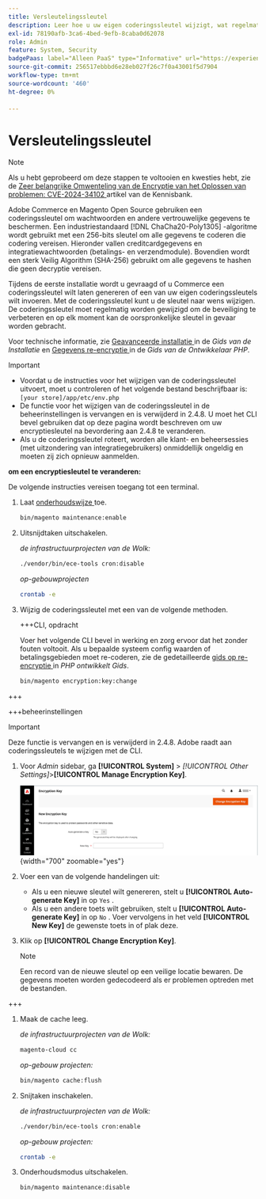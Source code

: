 ```yaml
---
title: Versleutelingssleutel
description: Leer hoe u uw eigen coderingssleutel wijzigt, wat regelmatig moet worden gedaan om de beveiliging te verbeteren.
exl-id: 78190afb-3ca6-4bed-9efb-8caba0d62078
role: Admin
feature: System, Security
badgePaas: label="Alleen PaaS" type="Informative" url="https://experienceleague.adobe.com/en/docs/commerce/user-guides/product-solutions" tooltip="Is alleen van toepassing op Adobe Commerce op Cloud-projecten (door Adobe beheerde PaaS-infrastructuur) en op projecten in het veld."
source-git-commit: 256517ebbbd6e28eb027f26c7f0a43001f5d7904
workflow-type: tm+mt
source-wordcount: '460'
ht-degree: 0%

---
```


# Versleutelingssleutel

>[!NOTE]
>
>Als u hebt geprobeerd om deze stappen te voltooien en kwesties hebt, zie de [ Zeer belangrijke Omwenteling van de Encryptie van het Oplossen van problemen: CVE-2024-34102 ](https://experienceleague.adobe.com/en/docs/commerce-knowledge-base/kb/troubleshooting/known-issues-patches-attached/troubleshooting-encryption-key-rotation-cve-2024-34102) artikel van de Kennisbank.

Adobe Commerce en Magento Open Source gebruiken een coderingssleutel om wachtwoorden en andere vertrouwelijke gegevens te beschermen. Een industriestandaard [!DNL ChaCha20-Poly1305] -algoritme wordt gebruikt met een 256-bits sleutel om alle gegevens te coderen die codering vereisen. Hieronder vallen creditcardgegevens en integratiewachtwoorden (betalings- en verzendmodule). Bovendien wordt een sterk Veilig Algorithm (SHA-256) gebruikt om alle gegevens te hashen die geen decryptie vereisen.

Tijdens de eerste installatie wordt u gevraagd of u Commerce een coderingssleutel wilt laten genereren of een van uw eigen coderingssleutels wilt invoeren. Met de coderingssleutel kunt u de sleutel naar wens wijzigen. De coderingssleutel moet regelmatig worden gewijzigd om de beveiliging te verbeteren en op elk moment kan de oorspronkelijke sleutel in gevaar worden gebracht.

Voor technische informatie, zie [ Geavanceerde installatie ](https://experienceleague.adobe.com/docs/commerce-operations/installation-guide/advanced.html) in de _Gids van de Installatie_ en [ Gegevens re-encryptie ](https://developer.adobe.com/commerce/php/development/security/data-encryption/) in de _Gids van de Ontwikkelaar PHP_.

>[!IMPORTANT]
>
>- Voordat u de instructies voor het wijzigen van de coderingssleutel uitvoert, moet u controleren of het volgende bestand beschrijfbaar is: `[your store]/app/etc/env.php`
>- De functie voor het wijzigen van de coderingssleutel in de beheerinstellingen is vervangen en is verwijderd in 2.4.8. U moet het CLI bevel gebruiken dat op deze pagina wordt beschreven om uw encryptiesleutel na bevordering aan 2.4.8 te veranderen.
>- Als u de coderingssleutel roteert, worden alle klant- en beheersessies (met uitzondering van integratiegebruikers) onmiddellijk ongeldig en moeten zij zich opnieuw aanmelden.

**om een encryptiesleutel te veranderen:**

De volgende instructies vereisen toegang tot een terminal.

1. Laat [ onderhoudswijze ](https://experienceleague.adobe.com/en/docs/commerce-operations/configuration-guide/setup/application-modes#maintenance-mode) toe.

   ```bash
   bin/magento maintenance:enable
   ```

1. Uitsnijdtaken uitschakelen.

   _de infrastructuurprojecten van de Wolk:_

   ```bash
   ./vendor/bin/ece-tools cron:disable
   ```

   _op-gebouwprojecten_

   ```bash
   crontab -e
   ```

1. Wijzig de coderingssleutel met een van de volgende methoden.

   +++CLI, opdracht

   Voer het volgende CLI bevel in werking en zorg ervoor dat het zonder fouten voltooit. Als u bepaalde systeem config waarden of betalingsgebieden moet re-coderen, zie de gedetailleerde [ gids op re-encryptie ](https://developer.adobe.com/commerce/php/development/security/data-encryption/) in _PHP ontwikkelt Gids_.

   ```bash
   bin/magento encryption:key:change
   ```

+++

   +++beheerinstellingen

   >[!IMPORTANT]
   >
   >Deze functie is vervangen en is verwijderd in 2.4.8. Adobe raadt aan coderingssleutels te wijzigen met de CLI.

   1. Voor _Admin_ sidebar, ga **[!UICONTROL System]** > _[!UICONTROL Other Settings]_>**[!UICONTROL Manage Encryption Key]**.

      ![ de encryptiesleutel van het Systeem ](./assets/encryption-key.png){width="700" zoomable="yes"}

   1. Voer een van de volgende handelingen uit:

      - Als u een nieuwe sleutel wilt genereren, stelt u **[!UICONTROL Auto-generate Key]** in op `Yes` .
      - Als u een andere toets wilt gebruiken, stelt u **[!UICONTROL Auto-generate Key]** in op `No` . Voer vervolgens in het veld **[!UICONTROL New Key]** de gewenste toets in of plak deze.

   1. Klik op **[!UICONTROL Change Encryption Key]**.

      >[!NOTE]
      >
      >Een record van de nieuwe sleutel op een veilige locatie bewaren. De gegevens moeten worden gedecodeerd als er problemen optreden met de bestanden.

+++

1. Maak de cache leeg.

   _de infrastructuurprojecten van de Wolk:_

   ```bash
   magento-cloud cc
   ```

   _op-gebouw projecten:_

   ```bash
   bin/magento cache:flush
   ```

1. Snijtaken inschakelen.

   _de infrastructuurprojecten van de Wolk:_

   ```bash
   ./vendor/bin/ece-tools cron:enable
   ```

   _op-gebouw projecten:_

   ```bash
   crontab -e
   ```

1. Onderhoudsmodus uitschakelen.

   ```bash
   bin/magento maintenance:disable
   ```
